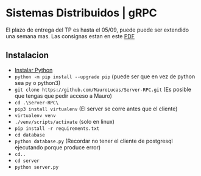 # Sistemas Distribuidos | gRPC

El plazo de entrega del TP es hasta el 05/09, puede puede ser extendido una semana mas. Las consignas estan en este [PDF](https://drive.google.com/file/d/1bnzmNa9q-rOXIRGmKE1DZOYYAykm50jU/view?usp=sharing)

## Instalacion

- [Instalar Python](https://www.python.org/ftp/python/3.11.5/python-3.11.5-amd64.exe)
- `python -m pip install --upgrade pip` (puede ser que en vez de python sea py o python3)
- `git clone https://github.com/MauroLucas/Server-RPC.git` (Es posible que tengas que pedir acceso a Mauro)
- `cd .\Server-RPC\`
- `pip3 install virtualenv` (El server se corre antes que el cliente)
- `virtualenv venv`
- `./venv/scripts/activate` (solo en linux)
- `pip install -r requirements.txt`
- `cd database`
- `python database.py` (Recordar no tener el cliente de postgresql ejecutando porque produce error)
- `cd..`
- `cd server`
- `python server.py`
